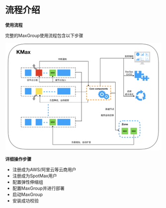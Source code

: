 # 流程介绍

**使用流程**

完整的MaxGroup使用流程包含以下步骤

![](../../.gitbook/assets/image%20%2846%29.png)

**详细操作步骤**

* 注册成为AWS/阿里云等云商用户
* 注册成为SpotMax用户
* 配置弹性伸缩组
* 配置MaxGroup并进行部署
* 启动MaxGroup
* 安装成功校验

